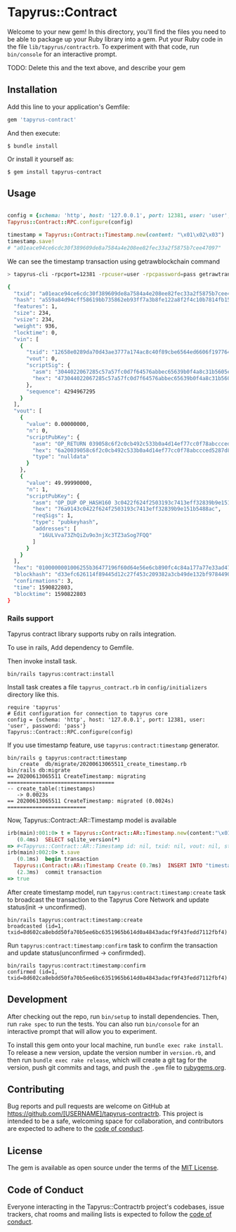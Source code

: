 # Tapyrus::Contract

Welcome to your new gem! In this directory, you'll find the files you need to be able to package up your Ruby library into a gem. Put your Ruby code in the file `lib/tapyrus/contractrb`. To experiment with that code, run `bin/console` for an interactive prompt.

TODO: Delete this and the text above, and describe your gem

## Installation

Add this line to your application's Gemfile:

```ruby
gem 'tapyrus-contract'
```

And then execute:

    $ bundle install

Or install it yourself as:

    $ gem install tapyrus-contract

## Usage

```ruby

config = {schema: 'http', host: '127.0.0.1', port: 12381, user: 'user', password: 'pass'}
Tapyrus::Contract::RPC.configure(config)

timestamp = Tapyrus::Contract::Timestamp.new(content: "\x01\x02\x03")
timestamp.save!
# "a01eace94ce6cdc30f389609de8a7584a4e208ee82fec33a2f5875b7cee47097"

```

We can see the timestamp transaction using getrawblockchain command

```bash
> tapyrus-cli -rpcport=12381 -rpcuser=user -rpcpassword=pass getrawtransaction a01eace94ce6cdc30f389609de8a7584a4e208ee82fec33a2f5875b7cee47097 1

{
  "txid": "a01eace94ce6cdc30f389609de8a7584a4e208ee82fec33a2f5875b7cee47097",
  "hash": "a559a84d94cff58619bb735862eb93ff7a3b8fe122a8f2f4c10b7814fb15459a",
  "features": 1,
  "size": 234,
  "vsize": 234,
  "weight": 936,
  "locktime": 0,
  "vin": [
    {
      "txid": "12658e0289da70d43ae3777a174ac8c40f89cbe6564ed6606f197764b3556200",
      "vout": 0,
      "scriptSig": {
        "asm": "3044022067285c57a57fc0d7f64576abbec65639b0f4a8c31b5605eefe881edccb97c62402201ddec93c0c9bf3bb5707757e97e7fa6566c0183b41537e4f9ec46dcfe401864d[ALL] 03b8ad9e3271a20d5eb2b622e455fcffa5c9c90e38b192772b2e1b58f6b442e78d",
        "hex": "473044022067285c57a57fc0d7f64576abbec65639b0f4a8c31b5605eefe881edccb97c62402201ddec93c0c9bf3bb5707757e97e7fa6566c0183b41537e4f9ec46dcfe401864d012103b8ad9e3271a20d5eb2b622e455fcffa5c9c90e38b192772b2e1b58f6b442e78d"
      },
      "sequence": 4294967295
    }
  ],
  "vout": [
    {
      "value": 0.00000000,
      "n": 0,
      "scriptPubKey": {
        "asm": "OP_RETURN 039058c6f2c0cb492c533b0a4d14ef77cc0f78abccced5287d84a1a2011cfb81",
        "hex": "6a20039058c6f2c0cb492c533b0a4d14ef77cc0f78abccced5287d84a1a2011cfb81",
        "type": "nulldata"
      }
    },
    {
      "value": 49.99990000,
      "n": 1,
      "scriptPubKey": {
        "asm": "OP_DUP OP_HASH160 3c0422f624f2503193c7413eff32839b9e151b54 OP_EQUALVERIFY OP_CHECKSIG",
        "hex": "76a9143c0422f624f2503193c7413eff32839b9e151b5488ac",
        "reqSigs": 1,
        "type": "pubkeyhash",
        "addresses": [
          "16ULVva73ZhQiZu9o3njXc3TZ3aSog7FQQ"
        ]
      }
    }
  ],
  "hex": "0100000001006255b36477196f60d64e56e6cb890fc4c84a177a77e33ad470da89028e6512000000006a473044022067285c57a57fc0d7f64576abbec65639b0f4a8c31b5605eefe881edccb97c62402201ddec93c0c9bf3bb5707757e97e7fa6566c0183b41537e4f9ec46dcfe401864d012103b8ad9e3271a20d5eb2b622e455fcffa5c9c90e38b192772b2e1b58f6b442e78dffffffff020000000000000000226a20039058c6f2c0cb492c533b0a4d14ef77cc0f78abccced5287d84a1a2011cfb81f0ca052a010000001976a9143c0422f624f2503193c7413eff32839b9e151b5488ac00000000",
  "blockhash": "d33efc626114f89445d12c27f453c209382a3cb49de132bf978449093f2d2dbb",
  "confirmations": 3,
  "time": 1590822803,
  "blocktime": 1590822803
}
```

### Rails support

Tapyrus contract library supports ruby on rails integration.

To use in rails, Add dependency to Gemfile.

Then invoke install task.
```
bin/rails tapyrus:contract:install
```

Install task creates a file `tapyrus_contract.rb` in `config/initializers` directory like this.
```
require 'tapyrus'
# Edit configuration for connection to tapyrus core
config = {schema: 'http', host: '127.0.0.1', port: 12381, user: 'user', password: 'pass'}
Tapyrus::Contract::RPC.configure(config)
```

If you use timestamp feature, use `tapyrus:contract:timestamp` generator.
```
bin/rails g tapyrus:contract:timestamp
    create  db/migrate/20200613065511_create_timestamp.rb
bin/rails db:migrate
== 20200613065511 CreateTimestamp: migrating ==================================
-- create_table(:timestamps)
   -> 0.0023s
== 20200613065511 CreateTimestamp: migrated (0.0024s) =========================
```

Now, Tapyrus::Contract::AR::Timestamp model is available

```ruby
irb(main):001:0> t = Tapyrus::Contract::AR::Timestamp.new(content:"\x01010101", prefix: "app")
   (0.4ms)  SELECT sqlite_version(*)
=> #<Tapyrus::Contract::AR::Timestamp id: nil, txid: nil, vout: nil, status: "init", content_hash: "9ccc644b03a88358a754962903a659a2d338767ee61674dde5...", prefix: "app">
irb(main):002:0> t.save
   (0.1ms)  begin transaction
  Tapyrus::Contract::AR::Timestamp Create (0.7ms)  INSERT INTO "timestamps" ("status", "content_hash", "prefix") VALUES (?, ?, ?)  [["status", 0], ["content_hash", "9ccc644b03a88358a754962903a659a2d338767ee61674dde5434702a6256e6d"], ["prefix", "app"]]
   (2.3ms)  commit transaction
=> true
```

After create timestamp model, run `tapyrus:contract:timestamp:create` task to broadcast the transaction to the Tapyrus Core Network and update status(init -> unconfirmed).

```
bin/rails tapyrus:contract:timestamp:create
broadcasted (id=1, txid=8d602ca8ebdd50fa70b5ee6bc6351965b614d0a4843adacf9f43fedd7112fbf4)
```

Run `tapyrus:contract:timestamp:confirm` task to confirm the transaction and update status(unconfirmed -> confirmded).
```
bin/rails tapyrus:contract:timestamp:confirm
confirmed (id=1, txid=8d602ca8ebdd50fa70b5ee6bc6351965b614d0a4843adacf9f43fedd7112fbf4)
```


## Development

After checking out the repo, run `bin/setup` to install dependencies. Then, run `rake spec` to run the tests. You can also run `bin/console` for an interactive prompt that will allow you to experiment.

To install this gem onto your local machine, run `bundle exec rake install`. To release a new version, update the version number in `version.rb`, and then run `bundle exec rake release`, which will create a git tag for the version, push git commits and tags, and push the `.gem` file to [rubygems.org](https://rubygems.org).

## Contributing

Bug reports and pull requests are welcome on GitHub at https://github.com/[USERNAME]/tapyrus-contractrb. This project is intended to be a safe, welcoming space for collaboration, and contributors are expected to adhere to the [code of conduct](https://github.com/[USERNAME]/tapyrus-contractrb/blob/master/CODE_OF_CONDUCT.md).


## License

The gem is available as open source under the terms of the [MIT License](https://opensource.org/licenses/MIT).

## Code of Conduct

Everyone interacting in the Tapyrus::Contractrb project's codebases, issue trackers, chat rooms and mailing lists is expected to follow the [code of conduct](https://github.com/[USERNAME]/tapyrus-contractrb/blob/master/CODE_OF_CONDUCT.md).
